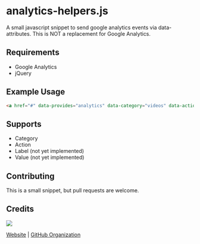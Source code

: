 analytics-helpers.js
================

A small javascript snippet to send google analytics events via data-attributes. This is NOT a replacement for Google Analytics.

## Requirements
- Google Analytics
- jQuery

## Example Usage
```html
<a href="#" data-provides="analytics" data-category="videos" data-action="played">Play</a>
```

## Supports
- Category
- Action
- Label (not yet implemented)
- Value (not yet implemented)

## Contributing
This is a small snippet, but pull requests are welcome.

## Credits

![](http://static1.squarespace.com/static/51e1bedce4b0c81d3a147448/t/538a6323e4b00fa9a362025c/1401590370077/?format=150w)

[Website](http://idealprojectgroup.com) | [GitHub Organization](https://github.com/idealprojectgroup)
